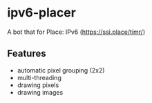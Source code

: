 # ipv6-placer
A bot that for Place: IPv6 (https://ssi.place/timr/)

## Features
- automatic pixel grouping (2x2)
- multi-threading
- drawing pixels
- drawing images
